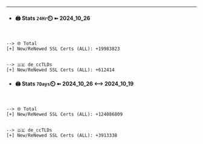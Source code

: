 

---
- #### 🖨️ **Stats** `24Hr`⏲️ ➼ 2024_10_26
```console


--> 🌐 Total
[+] New/ReNewed SSL Certs (ALL): +19983823


--> 🇩🇪 de_ccTLDs
[+] New/ReNewed SSL Certs (ALL): +612414

```

- #### 🖨️ **Stats** `7Days`⏲️ ➼ 2024_10_26 <--> 2024_10_19
```console


--> 🌐 Total
[+] New/ReNewed SSL Certs (ALL): +124086809


--> 🇩🇪 de_ccTLDs
[+] New/ReNewed SSL Certs (ALL): +3913338

```

